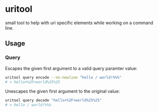 # uritool

small tool to help with uri specific elements while working on a command line.

## Usage

### Query

Escapes the given first argument to a valid query paramter value:

```sh
uritool query encode --no-newline "hello / world!%%%"
# > hello+%2F+world%25%25
```

Unescapes the given first argument to the original value:

```sh
uritool query decode "hello+%2F+world%25%25"
# > hello / world!%%%
```
